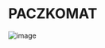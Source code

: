 # PACZKOMAT

![image](https://user-images.githubusercontent.com/128514860/234543723-aca26a5a-1b46-4d54-89bc-afea367183a6.png)
